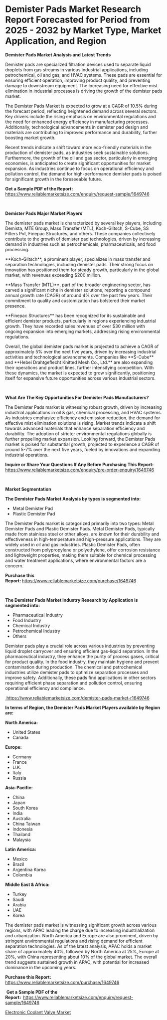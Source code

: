<p><h1>Demister Pads Market Research Report Forecasted for Period from 2025 -  2032 by Market Type, Market Application, and Region</h1></p><p><strong>Demister Pads Market Analysis and Latest Trends</strong></p>
<p><p>Demister pads are specialized filtration devices used to separate liquid droplets from gas streams in various industrial applications, including petrochemical, oil and gas, and HVAC systems. These pads are essential for ensuring efficient operation, improving product quality, and preventing damage to downstream equipment. The increasing need for effective mist elimination in industrial processes is driving the growth of the demister pads market.</p><p>The Demister Pads Market is expected to grow at a CAGR of 10.5% during the forecast period, reflecting heightened demand across several sectors. Key drivers include the rising emphasis on environmental regulations and the need for enhanced energy efficiency in manufacturing processes. Additionally, technological advancements in demister pad design and materials are contributing to improved performance and durability, further boosting market growth.</p><p>Recent trends indicate a shift toward more eco-friendly materials in the production of demister pads, as industries seek sustainable solutions. Furthermore, the growth of the oil and gas sector, particularly in emerging economies, is anticipated to create significant opportunities for market expansion. As industries continue to focus on operational efficiency and pollution control, the demand for high-performance demister pads is poised for significant growth in the foreseeable future.</p></p>
<p><strong>Get a Sample PDF of the Report:&nbsp;</strong> <a href="https://www.reliablemarketsize.com/enquiry/request-sample/1649746?utm_campaign=2314&utm_medium=2&utm_source=Github&utm_content=ia&utm_term=18022025&utm_id=demister-pads">https://www.reliablemarketsize.com/enquiry/request-sample/1649746</a></p>
<p>&nbsp;</p>
<p><strong>Demister Pads Major Market Players</strong></p>
<p><p>The demister pads market is characterized by several key players, including Demista, MTE Group, Mass Transfer (MTL), Koch-Glitsch, S-Cube, SS Filters Pvt, Finepac Structures, and others. These companies collectively contribute to the growth of demister pad technologies, driven by increasing demand in industries such as petrochemicals, pharmaceuticals, and food processing.</p><p>**Koch-Glitsch**, a prominent player, specializes in mass transfer and separation technologies, including demister pads. Their strong focus on innovation has positioned them for steady growth, particularly in the global market, with revenues exceeding $200 million. </p><p>**Mass Transfer (MTL)**, part of the broader engineering sector, has carved a significant niche in demister solutions, reporting a compound annual growth rate (CAGR) of around 4% over the past few years. Their commitment to quality and customization has bolstered their market presence.</p><p>**Finepac Structures** has been recognized for its sustainable and efficient demister products, particularly in regions experiencing industrial growth. They have recorded sales revenues of over $30 million with ongoing expansion into emerging markets, addressing rising environmental regulations.</p><p>Overall, the global demister pads market is projected to achieve a CAGR of approximately 5% over the next five years, driven by increasing industrial activities and technological advancements. Companies like **S-Cube** and **Hebei Drahtgeflecht Knitted Mesh Co., Ltd.** are also expanding their operations and product lines, further intensifying competition. With these dynamics, the market is expected to grow significantly, positioning itself for expansive future opportunities across various industrial sectors.</p></p>
<p>&nbsp;</p>
<p><strong>What Are The Key Opportunities For Demister Pads Manufacturers?</strong></p>
<p><p>The Demister Pads market is witnessing robust growth, driven by increasing industrial applications in oil & gas, chemical processing, and HVAC systems. As industries emphasize efficiency and emission reduction, the demand for effective mist elimination solutions is rising. Market trends indicate a shift towards advanced materials that enhance separation efficiency and durability. The adoption of stricter environmental regulations globally is further propelling market expansion. Looking forward, the Demister Pads market is poised for substantial growth, projected to experience a CAGR of around 5-7% over the next five years, fueled by innovations and expanding industrial operations.</p></p>
<p><strong>Inquire or Share Your Questions If Any Before Purchasing This Report:</strong> <a href="https://www.reliablemarketsize.com/enquiry/pre-order-enquiry/1649746?utm_campaign=2314&utm_medium=2&utm_source=Github&utm_content=ia&utm_term=18022025&utm_id=demister-pads">https://www.reliablemarketsize.com/enquiry/pre-order-enquiry/1649746</a></p>
<p>&nbsp;</p>
<p><strong>Market Segmentation</strong></p>
<p><strong>The Demister Pads Market Analysis by types is segmented into:</strong></p>
<p><ul><li>Metal Demister Pad</li><li>Plastic Demister Pad</li></ul></p>
<p><p>The Demister Pads market is categorized primarily into two types: Metal Demister Pads and Plastic Demister Pads. Metal Demister Pads, typically made from stainless steel or other alloys, are known for their durability and effectiveness in high-temperature and high-pressure applications. They are widely used in oil and gas industries. Plastic Demister Pads, often constructed from polypropylene or polyethylene, offer corrosion resistance and lightweight properties, making them suitable for chemical processing and water treatment applications, where environmental factors are a concern.</p></p>
<p><strong>Purchase this Report:&nbsp;</strong><a href="https://www.reliablemarketsize.com/purchase/1649746?utm_campaign=2314&utm_medium=2&utm_source=Github&utm_content=ia&utm_term=18022025&utm_id=demister-pads">https://www.reliablemarketsize.com/purchase/1649746</a></p>
<p>&nbsp;</p>
<p><strong>The Demister Pads Market Industry Research by Application is segmented into:</strong></p>
<p><ul><li>Pharmaceutical Industry</li><li>Food Industry</li><li>Chemical Industry</li><li>Petrochemical Industry</li><li>Others</li></ul></p>
<p><p>Demister pads play a crucial role across various industries by preventing liquid droplet carryover and ensuring efficient gas-liquid separation. In the pharmaceutical industry, they enhance the purity of process gases, critical for product quality. In the food industry, they maintain hygiene and prevent contamination during production. The chemical and petrochemical industries utilize demister pads to optimize separation processes and improve safety. Additionally, these pads find applications in other sectors requiring efficient phase separation and pollution control, ensuring operational efficiency and compliance.</p></p>
<p><a href="https://www.reliablemarketsize.com/demister-pads-market-r1649746?utm_campaign=2314&utm_medium=2&utm_source=Github&utm_content=ia&utm_term=18022025&utm_id=demister-pads">&nbsp;https://www.reliablemarketsize.com/demister-pads-market-r1649746</a></p>
<p><strong>In terms of Region, the Demister Pads Market Players available by Region are:</strong></p>
<p>
    <p> <strong> North America: </strong>
        <ul>
            <li>United States</li>
            <li>Canada</li>
        </ul>
        </p> 
    <p> <strong> Europe: </strong>
        <ul>
            <li>Germany</li>
            <li>France</li>
            <li>U.K.</li>
            <li>Italy</li>
            <li>Russia</li>
        </ul>
        </p> 
    <p> <strong> Asia-Pacific: </strong>
        <ul>
            <li>China</li>
            <li>Japan</li>
            <li>South Korea</li>
            <li>India</li>
            <li>Australia</li>
            <li>China Taiwan</li>
            <li>Indonesia</li>
            <li>Thailand</li>
            <li>Malaysia</li>
        </ul>
        </p> 
    <p> <strong> Latin America: </strong>
        <ul>
            <li>Mexico</li>
            <li>Brazil</li>
            <li>Argentina Korea</li>
            <li>Colombia</li>
        </ul>
        </p> 
    <p> <strong> Middle East & Africa: </strong>
        <ul>
            <li>Turkey</li>
            <li>Saudi</li>
            <li>Arabia</li>
            <li>UAE</li>
            <li>Korea</li>
        </ul>
    </p>
    </p>
<p><p>The demister pads market is witnessing significant growth across various regions, with APAC leading the charge due to increasing industrialization and urbanization. North America and Europe are also prominent, driven by stringent environmental regulations and rising demand for efficient separation technologies. As of the latest analysis, APAC holds a market share of approximately 40%, followed by North America at 25%, Europe at 20%, with China representing about 10% of the global market. The overall trend suggests sustained growth in APAC, with potential for increased dominance in the upcoming years.</p></p>
<p><strong>Purchase this Report: </strong><a href="https://www.reliablemarketsize.com/purchase/1649746?utm_campaign=2314&utm_medium=2&utm_source=Github&utm_content=ia&utm_term=18022025&utm_id=demister-pads">https://www.reliablemarketsize.com/purchase/1649746</a></p>
<p>&nbsp;<strong>Get a Sample PDF of the Report:&nbsp;&nbsp;</strong><a href="https://www.reliablemarketsize.com/enquiry/request-sample/1649746?utm_campaign=2314&utm_medium=2&utm_source=Github&utm_content=ia&utm_term=18022025&utm_id=demister-pads">https://www.reliablemarketsize.com/enquiry/request-sample/1649746</a></p>
<p><strong></strong></p>
<p><p><a href="https://github.com/lehumiston1971679/Market-Research-Report-List-1/blob/main/electronic-coolant-valve-market.md?utm_campaign=2314&utm_medium=2&utm_source=Github&utm_content=ia&utm_term=18022025&utm_id=demister-pads">Electronic Coolant Valve Market</a></p></p>